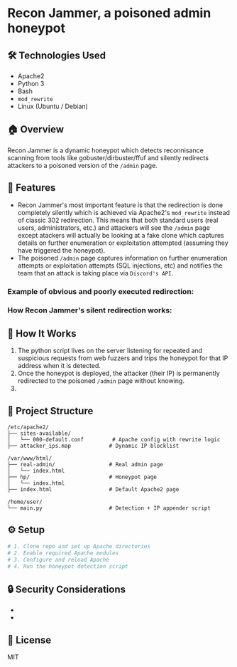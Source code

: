 # Recon Jammer, a poisoned admin honeypot

## 🛠️ Technologies Used
- Apache2
- Python 3
- Bash
- `mod_rewrite`
- Linux (Ubuntu / Debian)

## 🏠 Overview
Recon Jammer is a dynamic honeypot which detects reconnisance scanning from tools like gobuster/dirbuster/ffuf and silently redirects attackers to a poisoned version of the 
```/admin``` page.

## 🚀 Features
- Recon Jammer's most important feature is that the redirection is done completely silently which is achieved via Apache2's ```mod_rewrite``` instead of classic 302 redirection. This means that both standard users (real users, administrators, etc.) and attackers will see the ```/admin``` page except atackers will actually be looking at a fake clone which captures details on further enumeration or exploitation attempted (assuming they have triggered the honeypot).
- The poisoned ```/admin``` page captures information on further enumeration attempts or exploitation attempts (SQL injections, etc) and notifies the team that an attack is taking place via ```Discord's API```.

### Example of obvious and poorly executed redirection:


### How Recon Jammer's silent redirection works:


## 🧠 How It Works

1. The python script lives on the server listening for repeated and suspicious requests from web fuzzers and trips the honeypot for that IP address when it is detected.
2. Once the honeypot is deployed, the attacker (their IP) is permanently redirected to the poisoned ```/admin``` page without knowing.
3. 



## 📁 Project Structure

```
/etc/apache2/
├── sites-available/
│   └── 000-default.conf         # Apache config with rewrite logic
├── attacker_ips.map            # Dynamic IP blocklist

/var/www/html/
├── real-admin/                 # Real admin page
│   └── index.html
├── hp/                         # Honeypot page
│   └── index.html
├── index.html                  # Default Apache2 page

/home/user/
└── main.py                     # Detection + IP appender script
```

## ⚙️ Setup

```bash
# 1. Clone repo and set up Apache directories
# 2. Enable required Apache modules
# 3. Configure and reload Apache
# 4. Run the honeypot detection script
```

## 🔒 Security Considerations
- 
- 

## 📜 License
MIT
